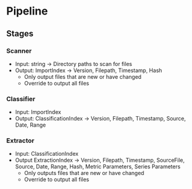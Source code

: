 # Pipeline

## Stages

### Scanner

* Input: string -> Directory paths to scan for files
* Output: ImportIndex -> Version, Filepath, Timestamp, Hash
    * Only output files that are new or have changed
    * Override to output all files

### Classifier

* Input: ImportIndex
* Output: ClassificationIndex -> Version, Filepath, Timestamp, Source, Date, Range



### Extractor

* Input: ClassificationIndex
* Output ExtractionIndex -> Version, Filepath, Timestamp, SourceFile, Source, Date, Range, Hash, Metric Parameters, Series Parameters
  * Only outputs files that are new or have changed
  * Override to output all files

